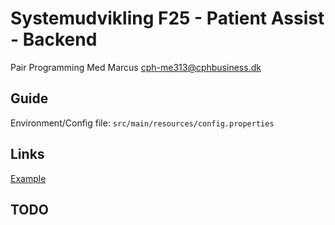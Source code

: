 # Systemudvikling F25 - Patient Assist - Backend

Pair Programming Med Marcus cph-me313@cphbusiness.dk

## Guide

Environment/Config file: `src/main/resources/config.properties`

## Links

[Example](https:google.com)

## TODO